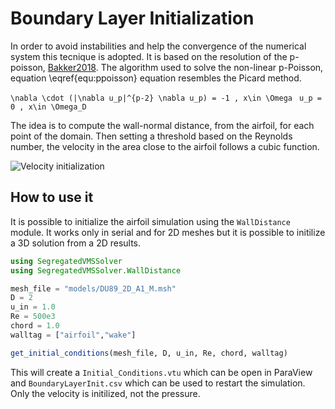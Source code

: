 # Boundary Layer Initialization
In order to avoid instabilities and help the convergence of the numerical system this tecnique is adopted. It is based on the resolution of the p-poisson, [Bakker2018](@cite).
The algorithm used to solve the non-linear p-Poisson, equation \eqref{equ:ppoisson} equation resembles the Picard method.

``\nabla \cdot (|\nabla u_p|^{p-2} \nabla u_p) = -1 , x\in \Omega ``
``u_p = 0 , x\in \Omega_D ``

The idea is to compute the wall-normal distance, from the airfoil, for each point of the domain. Then setting a threshold based on the Reynolds number, the velocity in the area close to the airfoil follows a cubic function.

![Velocity initialization](https://carlodev.github.io/SegregatedVMSSolver.jl/dev/Uinit.png)


## How to use it
It is possible to initialize the airfoil simulation using the `WallDistance` module. It works only in serial and for 2D meshes but it is possible to initilize a 3D solution from a 2D results.

```julia
using SegregatedVMSSolver
using SegregatedVMSSolver.WallDistance

mesh_file = "models/DU89_2D_A1_M.msh"
D = 2
u_in = 1.0
Re = 500e3
chord = 1.0
walltag = ["airfoil","wake"]

get_initial_conditions(mesh_file, D, u_in, Re, chord, walltag)
```
This will create a `Initial_Conditions.vtu` which can be open in ParaView and `BoundaryLayerInit.csv` which can be used to restart the simulation.
Only the velocity is initilized, not the pressure.